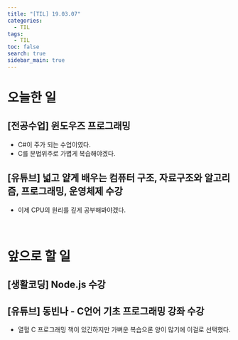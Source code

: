 ```yaml
---
title: "[TIL] 19.03.07"
categories: 
  - TIL
tags: 
  - TIL
toc: false
search: true
sidebar_main: true
---
```


# 오늘한 일

## [전공수업] 윈도우즈 프로그래밍
* C#이 주가 되는 수업이였다.
* C를 문법위주로 가볍게 복습해야겠다.

## [유튜브] 넓고 얕게 배우는 컴퓨터 구조, 자료구조와 알고리즘, 프로그래밍, 운영체제 수강
* 이제 CPU의 원리를 깊게 공부해봐야겠다.
<br><br><br>


# 앞으로 할 일

## [생활코딩] Node.js 수강

## [유튜브] 동빈나 - C언어 기초 프로그래밍 강좌 수강
* 열혈 C 프로그래밍 책이 있긴하지만 가벼운 복습으론 양이 많기에 이걸로 선택했다.